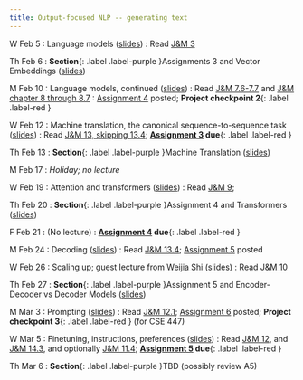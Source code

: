 ```yaml
---
title: Output-focused NLP -- generating text
---
```


W Feb 5
: Language models ([slides](https://docs.google.com/presentation/d/1dPFziDMAgZjJ8MQYchEptSkuOu20PSKjZUeVuq5piXs/edit?usp=sharing))
  : Read  [J&M 3](https://web.stanford.edu/~jurafsky/slp3/3.pdf)
  
Th Feb 6
: **Section**{: .label .label-purple }Assignments 3 and Vector Embeddings ([slides](https://docs.google.com/presentation/d/1WMsiKQMfxgntjEg_f2RIMAwBunf4PAfO/edit?usp=sharing&ouid=103588863361589074077&rtpof=true&sd=true))

M Feb 10
: Language models, continued ([slides](https://docs.google.com/presentation/d/1ZLWV1XGYGwvh6jQR4sJamiIffaie7yIvjdg-r2HAmpA/edit?usp=sharing))
 : Read  [J&M 7.6-7.7](https://web.stanford.edu/~jurafsky/slp3/7.pdf) and [J&M chapter 8 through 8.7](https://web.stanford.edu/~jurafsky/slp3/8.pdf)
 : [Assignment 4](../assets/docs/A4.pdf) posted; **Project checkpoint 2**{: .label .label-red }

W Feb 12
: Machine translation, the canonical sequence-to-sequence task ([slides](https://docs.google.com/presentation/d/12Wi8PR1578Up4tFcrjSiq2psP6dNZhoghdVVXJcf7QU/edit?usp=sharing))
  : Read [J&M 13, skipping 13.4](https://web.stanford.edu/~jurafsky/slp3/13.pdf); **[Assignment 3](../assets/docs/A3.pdf) due**{: .label .label-red }

Th Feb 13
: **Section**{: .label .label-purple }Machine Translation ([slides](https://docs.google.com/presentation/d/1u03v0_mOs5e2eJEu0DiitEEL0c9q6GL2/edit?usp=sharing&ouid=103588863361589074077&rtpof=true&sd=true))

M Feb 17
: *Holiday; no lecture*

W Feb 19
: Attention and transformers ([slides](https://docs.google.com/presentation/d/1lgptlILFobuOLP9NHWHseys5t1Alw4kCGGmX5Kl2IKA/edit?usp=sharing))
  : Read [J&M 9](https://web.stanford.edu/~jurafsky/slp3/9.pdf);

Th Feb 20
: **Section**{: .label .label-purple }Assignment 4 and Transformers ([slides](https://docs.google.com/presentation/d/1vojwz03wevtYLA3sG_Fa83QOEASOIclx/edit?usp=sharing&ouid=103588863361589074077&rtpof=true&sd=true))

F Feb 21
: (No lecture)
  : **[Assignment 4](../assets/docs/A4.pdf) due**{: .label .label-red }

M Feb 24
: Decoding ([slides](https://docs.google.com/presentation/d/1Et6QLqkXJ2RuWRnqap9UsCcZ7n_jXNDleJLlU1wBtoI/edit?usp=sharing))
  : Read [J&M 13.4](https://web.stanford.edu/~jurafsky/slp3/13.pdf); [Assignment 5](..assets/docs/A5.pdf) posted
  
W Feb 26
: Scaling up; guest lecture from [Weijia Shi](https://weijiashi.notion.site/) ([slides](../assets/docs/scaling-Weijia-2025-02-26.pdf))
  : Read [J&M 10](https://web.stanford.edu/~jurafsky/slp3/10.pdf)

Th Feb 27
: **Section**{: .label .label-purple }Assignment 5 and Encoder-Decoder vs Decoder Models ([slides](https://docs.google.com/presentation/d/1bAMLOZdTU4c0KnAVppTJfPtI4y0hVFKq/edit?usp=sharing&ouid=117086370865091197592&rtpof=true&sd=true))

M Mar 3
: Prompting ([slides](https://docs.google.com/presentation/d/1ZI92PgpOMoeoKreQc8ig2t8tnM2LMg5mIu4SjrmlenY/edit?usp=sharing))
  : Read [J&M 12.1](https://web.stanford.edu/~jurafsky/slp3/12.pdf); [Assignment 6](../assets/docs/A6.pdf) posted; **Project checkpoint 3**{: .label .label-red } (for CSE 447)
  
W Mar 5
: Finetuning, instructions, preferences ([slides](https://docs.google.com/presentation/d/1mfQIgWvRB5ck2AVd9DvNZqa8dRC007Sh5ZBht9qDRaQ/edit?usp=sharing))
  : Read [J&M 12](https://web.stanford.edu/~jurafsky/slp3/12.pdf), and [J&M 14.3](https://web.stanford.edu/~jurafsky/slp3/14.pdf), and optionally [J&M 11.4](https://web.stanford.edu/~jurafsky/slp3/11.pdf);  **[Assignment 5](../assets/docs/A5.pdf) due**{: .label .label-red }

Th Mar 6
: **Section**{: .label .label-purple }TBD (possibly review A5)

